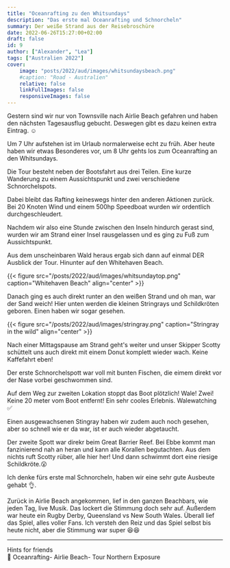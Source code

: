 ```yaml
---
title: "Oceanrafting zu den Whitsundays"
description: "Das erste mal Oceanrafting und Schnorcheln"
summary: Der weiße Strand aus der Reisebroschüre
date: 2022-06-26T15:27:00+02:00
draft: false
id: 9
author: ["Alexander", "Lea"]
tags: ["Australien 2022"]
cover:
    image: "posts/2022/aud/images/whitsundaysbeach.png"
    #caption: "Road - Australien"
    relative: false
    linkFullImages: false
    responsiveImages: false
---
```

Gestern sind wir nur von Townsville nach Airlie Beach gefahren und haben den nächsten  Tagesausflug gebucht. Deswegen gibt es dazu keinen extra Eintrag. :relaxed:

Um 7 Uhr aufstehen ist im Urlaub normalerweise echt zu früh. Aber heute haben wir etwas Besonderes vor, um 8 Uhr gehts los zum Oceanrafting an den Whitsundays.

Die Tour besteht neben der Bootsfahrt aus drei Teilen. Eine kurze Wanderung zu einem Aussichtspunkt und zwei verschiedene Schnorchelspots.

Dabei bleibt das Rafting keineswegs hinter den anderen Aktionen zurück. Bei 20 Knoten Wind und einem 500hp Speedboat wurden wir ordentlich durchgeschleudert.

Nachdem wir also eine Stunde zwischen den Inseln hindurch gerast sind, wurden wir am Strand einer Insel rausgelassen und es ging  zu Fuß zum Aussichtspunkt.

Aus dem unscheinbaren Wald heraus ergab sich dann auf einmal DER Ausblick der Tour. Hinunter auf den Whitehaven Beach.

{{< figure src="/posts/2022/aud/images/whitsundaytop.png" caption="Whitehaven Beach" align="center" >}}

Danach ging es auch direkt runter an den weißen Strand und oh man, war der Sand weich! Hier unten werden die kleinen Stringrays und Schildkröten geboren. Einen haben wir sogar gesehen.

{{< figure src="/posts/2022/aud/images/stringray.png" caption="Stringray in the wild" align="center" >}}

Nach einer Mittagspause am Strand geht's weiter und unser Skipper Scotty schüttelt uns auch direkt mit einem Donut komplett wieder wach. Keine Kaffefahrt eben! 

Der erste Schnorchelspott war voll mit bunten Fischen, die eimem direkt vor der Nase vorbei geschwommen sind. 

Auf dem Weg zur zweiten Lokation stoppt das Boot plötzlich! Wale! Zwei! Keine 20 meter vom Boot entfernt! Ein sehr cooles Erlebnis. Walewatching :white_check_mark:

Einen ausgewachsenen Stingray haben wir zudem auch noch gesehen, aber so schnell wie er da war, ist er auch wieder abgetaucht.

Der zweite Spott war direkr beim Great Barrier Reef. Bei Ebbe kommt man fanzinierend nah an heran und kann alle Korallen begutachten. Aus dem
nichts ruft Scotty rüber, alle hier her! Und dann schwimmt dort eine riesige Schildkröte.:open_mouth:

Ich denke fürs erste mal Schnorcheln, haben wir eine sehr gute Ausbeute gehabt :ok_hand:.

Zurück in Airlie Beach angekommen, lief in den ganzen Beachbars, wie jeden Tag, live Musik. Das lockert die Stimmung doch sehr auf. Außerdem war heute ein Rugby Derby, Queensland vs New South Wales. Überall lief das Spiel, alles voller Fans. Ich versteh den Reiz und das Spiel selbst bis heute nicht, aber die Stimmung war super :laughing::laughing:

------------
Hints for friends\
:round_pushpin: Oceanrafting- Airlie Beach- Tour Northern Exposure
